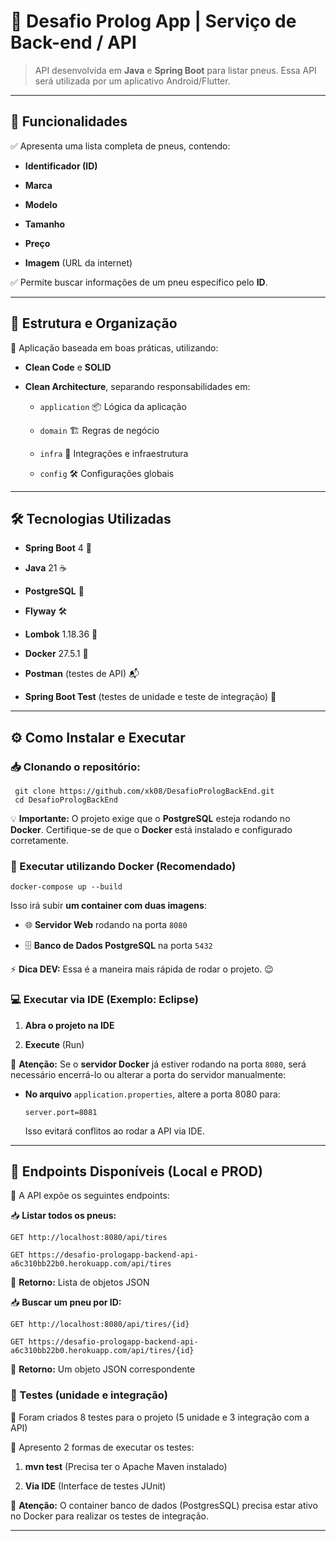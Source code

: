 # 🚀 Desafio Prolog App | Serviço de Back-end / API

> API desenvolvida em **Java** e **Spring Boot** para listar pneus. Essa API será utilizada por um aplicativo Android/Flutter.

----------

## 📌 Funcionalidades

✅ Apresenta uma lista completa de pneus, contendo:

-   **Identificador (ID)**
    
-   **Marca**
    
-   **Modelo**
    
-   **Tamanho**
    
-   **Preço**
    
-   **Imagem** (URL da internet)
    

✅ Permite buscar informações de um pneu específico pelo **ID**.

----------

## 📂 Estrutura e Organização

📌 Aplicação baseada em boas práticas, utilizando:

-   **Clean Code** e **SOLID**
    
-   **Clean Architecture**, separando responsabilidades em:
    
    -   `application` 📦 Lógica da aplicação
        
    -   `domain` 🏗️ Regras de negócio
        
    -   `infra` 🔌 Integrações e infraestrutura
    
    -   `config` 🛠️ Configurações globais
        

----------

## 🛠️ Tecnologias Utilizadas

-   **Spring Boot** 4 🚀
    
-   **Java** 21 ☕
    
-   **PostgreSQL** 🐘
    
-   **Flyway** 🛠️
    
-   **Lombok** 1.18.36 🔧
    
-   **Docker** 27.5.1 🐳
    
-   **Postman** (testes de API) 📬

-   **Spring Boot Test** (testes de unidade e teste de integração) 🚀
    

----------

## ⚙️ Como Instalar e Executar

### 📥 Clonando o repositório:

```
 git clone https://github.com/xk08/DesafioPrologBackEnd.git
 cd DesafioPrologBackEnd
```

💡 **Importante:** O projeto exige que o **PostgreSQL** esteja rodando no **Docker**. Certifique-se de que o **Docker** está instalado e configurado corretamente.

### 🐳 Executar utilizando Docker (Recomendado)

```
docker-compose up --build
```

Isso irá subir **um container com duas imagens**:

-   🌐 **Servidor Web** rodando na porta `8080`
    
-   🗄️ **Banco de Dados PostgreSQL** na porta `5432`
    

⚡ **Dica DEV:** Essa é a maneira mais rápida de rodar o projeto. 😉

### 💻 Executar via IDE (Exemplo: Eclipse)

1.  **Abra o projeto na IDE**
    
2.  **Execute** (Run)
    

🔴 **Atenção:** Se o **servidor Docker** já estiver rodando na porta `8080`, será necessário encerrá-lo ou alterar a porta do servidor manualmente:

-   **No arquivo** `application.properties`, altere a porta 8080 para:
    
    ```
    server.port=8081
    ```
    
    Isso evitará conflitos ao rodar a API via IDE.
    

----------

## 🔗 Endpoints Disponíveis (Local e PROD)

📌 A API expõe os seguintes endpoints:


📥 **Listar todos os pneus:**

```
GET http://localhost:8080/api/tires
```

```
GET https://desafio-prologapp-backend-api-a6c310bb22b0.herokuapp.com/api/tires
```

🔹 **Retorno:** Lista de objetos JSON


📥 **Buscar um pneu por ID:**

```
GET http://localhost:8080/api/tires/{id}
```

```
GET https://desafio-prologapp-backend-api-a6c310bb22b0.herokuapp.com/api/tires/{id}
```

🔹 **Retorno:** Um objeto JSON correspondente


### 🚀 Testes (unidade e integração)

🔴 Foram criados 8 testes para o projeto (5 unidade e 3 integração com a API)

🔴 Apresento 2 formas de executar os testes:


1.  **mvn test** (Precisa ter o Apache Maven instalado)
    
2.  **Via IDE** (Interface de testes JUnit)
    

🔴 **Atenção:** O container banco de dados (PostgresSQL) precisa estar ativo no Docker para realizar os testes de integração.

----------